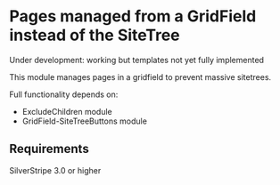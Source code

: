 Pages managed from a GridField instead of the SiteTree
======================================================

Under development: working but templates not yet fully implemented

This module manages pages in a gridfield to prevent massive sitetrees.

Full functionality depends on:
- ExcludeChildren module
- GridField-SiteTreeButtons module


## Requirements
SilverStripe 3.0 or higher

